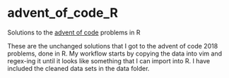 # advent_of_code_R
Solutions to the [advent of code](https://adventofcode.com) problems in R

These are the unchanged solutions that I got to the advent of code 2018 problems, done in R. My workflow starts by copying the data into vim and regex-ing it until it looks like something that I can import into R. I have included the cleaned data sets in the data folder.
